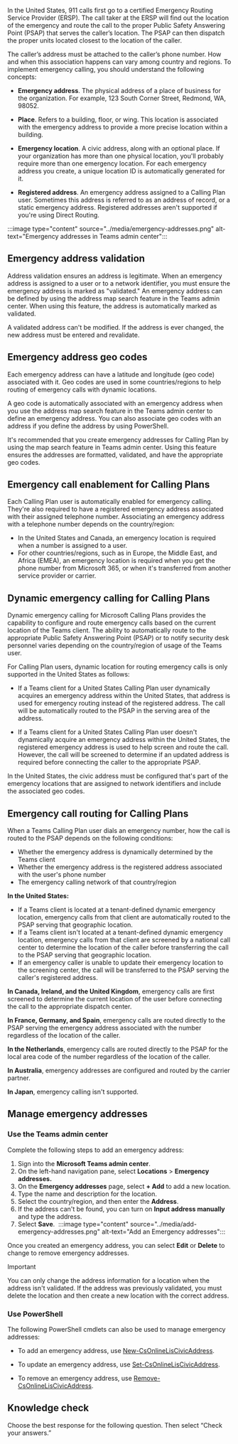 In the United States, 911 calls first go to a certified Emergency Routing Service Provider (ERSP). The call taker at the ERSP will find out the location of the emergency and route the call to the proper Public Safety Answering Point (PSAP) that serves the caller’s location. The PSAP can then dispatch the proper units located closest to the location of the caller.

The caller’s address must be attached to the caller’s phone number. How and when this association happens can vary among country and regions. To implement emergency calling, you should understand the following concepts:

* **Emergency address**. The physical address of a place of business for the organization. For example, 123 South Corner Street, Redmond, WA, 98052.

* **Place**. Refers to a building, floor, or wing. This location is associated with the emergency address to provide a more precise location within a building.

* **Emergency location**. A civic address, along with an optional place. If your organization has more than one physical location, you'll probably require more than one emergency location. For each emergency address you create, a unique location ID is automatically generated for it.

* **Registered address**. An emergency address assigned to a Calling Plan user. Sometimes this address is referred to as an address of record, or a static emergency address. Registered addresses aren't supported if you're using Direct Routing. 

‎‎‎:::image type="content" source="../media/emergency-addresses.png" alt-text="Emergency addresses in Teams admin center":::  ‎ 

## Emergency address validation

Address validation ensures an address is legitimate. When an emergency address is assigned to a user or to a network identifier, you must ensure the emergency address is marked as "validated." An emergency address can be defined by using the address map search feature in the Teams admin center. When using this feature, the address is automatically marked as validated.

A validated address can't be modified. If the address is ever changed, the new address must be entered and revalidate.

## Emergency address geo codes

Each emergency address can have a latitude and longitude (geo code) associated with it. Geo codes are used in some countries/regions to help routing of emergency calls with dynamic locations.

A geo code is automatically associated with an emergency address when you use the address map search feature in the Teams admin center to define an emergency address. You can also associate geo codes with an address if you define the address by using PowerShell.

It's recommended that you create emergency addresses for Calling Plan by using the map search feature in Teams admin center. Using this feature ensures the addresses are formatted, validated, and have the appropriate geo codes.

## Emergency call enablement for Calling Plans

Each Calling Plan user is automatically enabled for emergency calling. They're also required to have a registered emergency address associated with their assigned telephone number. Associating an emergency address with a telephone number depends on the country/region:

- In the United States and Canada, an emergency location is required when a number is assigned to a user.
- For other countries/regions, such as in Europe, the Middle East, and Africa (EMEA), an emergency location is required when you get the phone number from Microsoft 365, or when it's transferred from another service provider or carrier.

## Dynamic emergency calling for Calling Plans

Dynamic emergency calling for Microsoft Calling Plans provides the capability to configure and route emergency calls based on the current location of the Teams client. The ability to automatically route to the appropriate Public Safety Answering Point (PSAP) or to notify security desk personnel varies depending on the country/region of usage of the Teams user.

For Calling Plan users, dynamic location for routing emergency calls is only supported in the United States as follows:

- If a Teams client for a United States Calling Plan user dynamically acquires an emergency address within the United States, that address is used for emergency routing instead of the registered address. The call will be automatically routed to the PSAP in the serving area of the address.

- If a Teams client for a United States Calling Plan user doesn't dynamically acquire an emergency address within the United States, the registered emergency address is used to help screen and route the call. However, the call will be screened to determine if an updated address is required before connecting the caller to the appropriate PSAP.

In the United States, the civic address must be configured that's part of the emergency locations that are assigned to network identifiers and include the associated geo codes. 

## Emergency call routing for Calling Plans

When a Teams Calling Plan user dials an emergency number, how the call is routed to the PSAP depends on the following conditions:

- Whether the emergency address is dynamically determined by the Teams client
- Whether the emergency address is the registered address associated with the user's phone number
- The emergency calling network of that country/region

**In the United States:**

- If a Teams client is located at a tenant-defined dynamic emergency location, emergency calls from that client are automatically routed to the PSAP serving that geographic location.
- If a Teams client isn't located at a tenant-defined dynamic emergency location, emergency calls from that client are screened by a national call center to determine the location of the caller before transferring the call to the PSAP serving that geographic location.
- If an emergency caller is unable to update their emergency location to the screening center, the call will be transferred to the PSAP serving the caller's registered address.

**In Canada, Ireland, and the United Kingdom**, emergency calls are first screened to determine the current location of the user before connecting the call to the appropriate dispatch center.

**In France, Germany, and Spain**, emergency calls are routed directly to the PSAP serving the emergency address associated with the number regardless of the location of the caller.

**In the Netherlands**, emergency calls are routed directly to the PSAP for the local area code of the number regardless of the location of the caller.

**In Australia**, emergency addresses are configured and routed by the carrier partner.

**In Japan**, emergency calling isn't supported.

## Manage emergency addresses

### Use the Teams admin center

Complete the following steps to add an emergency address:

1. Sign into the **Microsoft Teams admin center**.
2. On the left-hand navigation pane, select **Locations** > **Emergency addresses.**
3. On the **Emergency addresses** page, select **+ Add** to add a new location.  
4. Type the name and description for the location.
5. Select the country/region, and then enter the **Address**.
6. If the address can't be found, you can turn on **Input address manually** and type the address.
7. Select **Save**.
‎‎
    ‎:::image type="content" source="../media/add-emergency-addresses.png" alt-text="Add an Emergency addresses":::  ‎ 

Once you created an emergency address, you can select **Edit** or **Delete** to change to remove emergency addresses. 

> [!IMPORTANT]
> You can only change the address information for a location when the address isn't validated. If the address was previously validated, you must delete the location and then create a new location with the correct address.

### Use PowerShell

The following PowerShell cmdlets can also be used to manage emergency addresses:

* To add an emergency address, use [New-CsOnlineLisCivicAddress](/powershell/module/skype/new-csonlineliscivicaddress).
* To update an emergency address, use [Set-CsOnlineLisCivicAddress](/powershell/module/skype/set-csonlineliscivicaddress).

* To remove an emergency address, use [Remove-CsOnlineLisCivicAddress](/powershell/module/skype/remove-csonlineliscivicaddress).


## Knowledge check<br>

Choose the best response for the following question. Then select “Check your answers.”